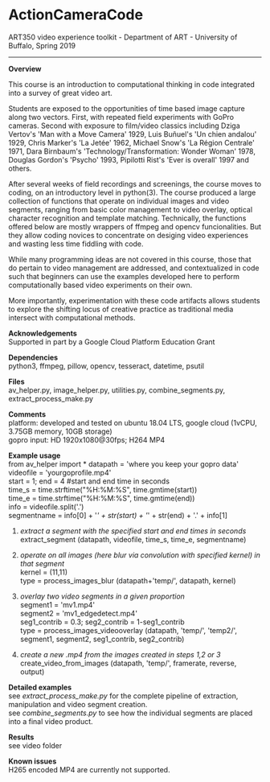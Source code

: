 # ActionCameraCode
ART350 video experience toolkit - Department of ART - University of Buffalo, Spring 2019  

------------------------------------------------------------------------------------------------------------------------------
**Overview**

This course is an introduction to computational thinking in code integrated into a survey of great video art. 

Students are exposed to the opportunities of time based image capture along two vectors. First, with repeated field experiments with GoPro cameras. Second with exposure to film/video classics including Dziga Vertov's 'Man with a Move Camera' 1929, Luis Buñuel's 'Un chien andalou' 1929, Chris Marker's 'La Jetée' 1962, Michael Snow's 'La Région Centrale' 1971, Dara Birnbaum's 'Technology/Transformation: Wonder Woman' 1978, Douglas Gordon's 'Psycho' 1993, Pipilotti Rist's 'Ever is overall' 1997 and others. 

After several weeks of field recordings and screenings, the course moves to coding, on an introductory level in python(3). The course produced a large collection of functions that operate on individual images and video segments, ranging from basic color management to video overlay, optical character recognition and template matching. Technically, the functions offered below are mostly wrappers of ffmpeg and opencv funcionalities. But they allow coding novices to concentrate on desiging video experiences and wasting less time fiddling with code.

While many programming ideas are not covered in this course, those that do pertain to video management are addressed, and contextualized in code such that beginners can use the examples developed here to perform computationally based video experiments on their own.

More importantly, experimentation with these code artifacts allows students to explore the shifting locus of creative practice as traditional media intersect with computational methods.


**Acknowledgements**  
Supported in part by a Google Cloud Platform Education Grant  

**Dependencies**    
python3, ffmpeg, pillow, opencv, tesseract, datetime, psutil

**Files**    
av_helper.py, image_helper.py, utilities.py, combine_segments.py, extract_process_make.py

**Comments**  
platform: developed and tested on ubuntu 18.04 LTS, google cloud (1vCPU, 3.75GB memory, 10GB storage)  
gopro input: HD 1920x1080@30fps; H264 MP4


**Example usage**  
from av_helper import * 
datapath = 'where you keep your gopro data'  
videofile = 'yourgoprofile.mp4'  
start = 1; end = 4  #start and end time in seconds  
time_s = time.strftime("%H:%M:%S", time.gmtime(start))  
time_e = time.strftime("%H:%M:%S", time.gmtime(end))  
info = videofile.split('.')  
segmentname = info[0] + '_' + str(start) + '_' + str(end) + '.' + info[1]  

1) *extract a segment with the specified start and end times in seconds*   
extract_segment (datapath, videofile, time_s, time_e, segmentname)

2) *operate on all images (here blur via convolution with specified kernel) in that segment*   
kernel = (11,11)  
type = process_images_blur (datapath+'temp/', datapath, kernel)

3) *overlay two video segments in a given proportion*  
segment1 = 'mv1.mp4'  
segment2 = 'mv1_edgedetect.mp4'  
seg1_contrib = 0.3; seg2_contrib = 1-seg1_contrib  
type = process_images_videooverlay (datapath, 'temp/', 'temp2/', segment1, segment2, seg1_contrib, seg2_contrib)

4) *create a new .mp4 from the images created in steps 1,2 or 3*  
create_video_from_images (datapath, 'temp/', framerate, reverse, output)

**Detailed examples**  
see *extract_process_make.py* for the complete pipeline of extraction, manipulation and video segment creation.  
see *combine_segments.py* to see how the individual segments are placed into a final video product.

**Results**  
see video folder

**Known issues**  
H265 encoded MP4 are currently not supported.


